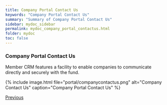 ```yaml
---
title: Company Portal Contact Us
keywords: "Company Portal Contact Us"
summary: "Summary of Company Portal Contact Us"
sidebar: mydoc_sidebar
permalink: mydoc_company_portal_contactus.html
folder: mydoc
toc: false
---
```


### Company Portal Contact Us

Member CRM features a facility to enable companies to communicate directly and securely with the fund.

{% include image.html file="portal/companycontactus.png" alt="Company Contact Us" caption="Company Portal Contact Us" %}

<a class="btn btn-default btn-lg pull-left" href="mydoc_company_portal_profileandcontacts.html" role="button">Previous</a>
